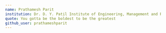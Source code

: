 ```yaml
---
name: Prathamesh Parit
institution: Dr. D. Y. Patil Institute of Engineering, Management and Research
quote: You gotta be the boldest to be the greatest
github_user: prathameshparit
---
```

